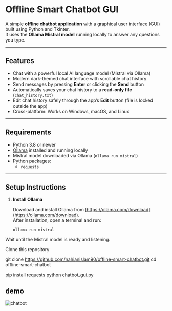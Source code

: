 # Offline Smart Chatbot GUI

A simple **offline chatbot application** with a graphical user interface (GUI) built using Python and Tkinter.  
It uses the **Ollama Mistral model** running locally to answer any questions you type.

---

## Features

- Chat with a powerful local AI language model (Mistral via Ollama)
- Modern dark-themed chat interface with scrollable chat history
- Send messages by pressing **Enter** or clicking the **Send** button
- Automatically saves your chat history to a **read-only file** (`chat_history.txt`)
- Edit chat history safely through the app’s **Edit** button (file is locked outside the app)
- Cross-platform: Works on Windows, macOS, and Linux

---

## Requirements

- Python 3.8 or newer
- [Ollama](https://ollama.com/download) installed and running locally
- Mistral model downloaded via Ollama (`ollama run mistral`)
- Python packages:
  - `requests`

---

## Setup Instructions

1. **Install Ollama**

   Download and install Ollama from [https://ollama.com/download](https://ollama.com/download).  
   After installation, open a terminal and run:

   ```bash
   ollama run mistral
Wait until the Mistral model is ready and listening.

Clone this repository

git clone https://github.com/nahianislam90/offline-smart-chatbot.git
cd offline-smart-chatbot

pip install requests
python chatbot_gui.py
## demo 
![chatbot](https://github.com/user-attachments/assets/04ff8271-a890-4725-b7b4-7f11a1330939)
